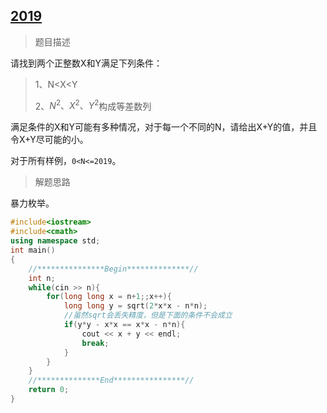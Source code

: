 ## [2019](https://www.educoder.net/tasks/n9fyvmglbk7a)

> 题目描述

请找到两个正整数X和Y满足下列条件：

> 1、N<X<Y 
>
> 2、$N^2、X^2、Y^2$构成等差数列

满足条件的X和Y可能有多种情况，对于每一个不同的N，请给出X+Y的值，并且令X+Y尽可能的小。 

对于所有样例，`0<N<=2019`。

> 解题思路

暴力枚举。

```C++
#include<iostream>
#include<cmath>
using namespace std; 
int main()
{ 
	//***************Begin**************//
    int n;
    while(cin >> n){
        for(long long x = n+1;;x++){
            long long y = sqrt(2*x*x - n*n);
            //虽然sqrt会丢失精度，但是下面的条件不会成立
            if(y*y - x*x == x*x - n*n){
                cout << x + y << endl;
                break;
            }
        }
    }
    //**************End****************//
	return 0;
}
```

